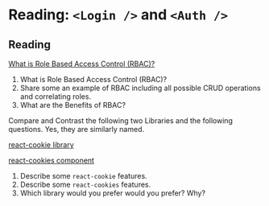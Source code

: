 Reading: `<Login />` and `<Auth />`
===================================

Reading
-------

[What is Role Based Access Control (RBAC)?](https://digitalguardian.com/blog/what-role-based-access-control-rbac-examples-benefits-and-more)

1. What is Role Based Access Control (RBAC)?
2. Share some an example of RBAC including all possible CRUD operations and correlating roles.
3. What are the Benefits of RBAC?

Compare and Contrast the following two Libraries and the following questions. Yes, they are similarly named.

[react-cookie library](https://www.npmjs.com/package/react-cookie)

[react-cookies component](https://www.npmjs.com/package/react-cookies)

1. Describe some `react-cookie` features.
2. Describe some `react-cookies` features.
3. Which library would you prefer would you prefer? Why?